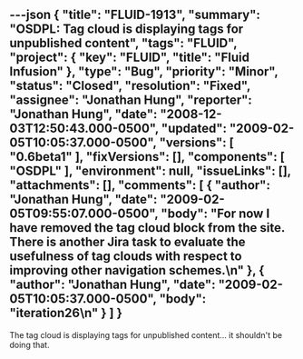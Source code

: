 ---json
{
  "title": "FLUID-1913",
  "summary": "OSDPL: Tag cloud is displaying tags for unpublished content",
  "tags": "FLUID",
  "project": {
    "key": "FLUID",
    "title": "Fluid Infusion"
  },
  "type": "Bug",
  "priority": "Minor",
  "status": "Closed",
  "resolution": "Fixed",
  "assignee": "Jonathan Hung",
  "reporter": "Jonathan Hung",
  "date": "2008-12-03T12:50:43.000-0500",
  "updated": "2009-02-05T10:05:37.000-0500",
  "versions": [
    "0.6beta1"
  ],
  "fixVersions": [],
  "components": [
    "OSDPL"
  ],
  "environment": null,
  "issueLinks": [],
  "attachments": [],
  "comments": [
    {
      "author": "Jonathan Hung",
      "date": "2009-02-05T09:55:07.000-0500",
      "body": "For now I have removed the tag cloud block from the site. There is another Jira task to evaluate the usefulness of tag clouds with respect to improving other navigation schemes.\n"
    },
    {
      "author": "Jonathan Hung",
      "date": "2009-02-05T10:05:37.000-0500",
      "body": "iteration26\n"
    }
  ]
}
---
The tag cloud is displaying tags for unpublished content... it shouldn't be doing that.

        